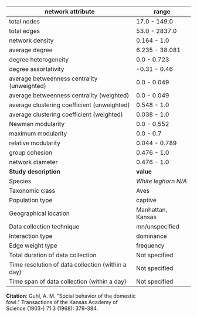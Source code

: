 network attribute|range
---|---
total nodes|17.0 - 149.0
total edges|53.0 - 2837.0
network density|0.164 - 1.0
average degree|6.235 - 38.081
degree heterogeneity|0.0 - 0.723
degree assortativity|-0.31 - 0.46
average betweenness centrality (unweighted)|0.0 - 0.049
average betweenness centrality (weighted)|0.0 - 0.049
average clustering coefficient (unweighted)|0.548 - 1.0
average clustering coefficient (weighted)|0.038 - 1.0
Newman modularity|0.0 - 0.552
maximum modularity|0.0 - 0.7
relative modularity|0.044 - 0.789
group cohesion|0.476 - 1.0
network diameter|0.476 - 1.0
**Study description**|**value**
Species|*White leghorn N/A*
Taxonomic class|Aves
Population type|captive
Geographical location|Manhattan, Kansas
Data collection technique|mn/unspecified
Interaction type|dominance
Edge weight type|frequency
Total duration of data collection|Not specified
Time resolution of data collection (within a day)|Not specified
Time span of data collection (within a day)|Not specified
**Citation**: Guhl, A. M. "Social behavior of the domestic <br> fowl." Transactions of the Kansas Academy of <br> Science (1903-) 71.3 (1968): 379-384.